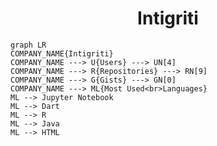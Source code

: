<h1 align="center">Intigriti</h1>

```mermaid
graph LR
COMPANY_NAME{Intigriti}
COMPANY_NAME ---> U{Users} ---> UN[4]
COMPANY_NAME ---> R{Repositories} ---> RN[9]
COMPANY_NAME ---> G{Gists} ---> GN[0]
COMPANY_NAME ---> ML{Most Used<br>Languages}
ML --> Jupyter Notebook
ML --> Dart
ML --> R
ML --> Java
ML --> HTML
```
